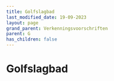 ```yaml
---
title: Golfslagbad
last_modified_date: 19-09-2023
layout: page
grand_parent: Verkenningsvoorschriften
parent: G
has_children: false
---
```


Golfslagbad
===========

